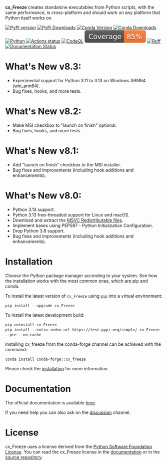 **cx\_Freeze** creates standalone executables from Python scripts, with the
same performance, is cross-platform and should work on any platform that Python
itself works on.

[![PyPI version](https://img.shields.io/pypi/v/cx_Freeze)](https://pypi.org/project/cx-freeze/)
[![PyPi Downloads](https://img.shields.io/pypi/dm/cx_Freeze)](https://pypistats.org/packages/cx-freeze)
[![Conda Version](https://img.shields.io/conda/vn/conda-forge/cx_freeze.svg)](https://anaconda.org/conda-forge/cx_freeze)
[![Conda Downloads](https://anaconda.org/conda-forge/cx_freeze/badges/downloads.svg)](https://anaconda.org/conda-forge/cx_freeze)
[![Python](https://img.shields.io/pypi/pyversions/cx-freeze)](https://www.python.org/)
[![Actions status](https://github.com/marcelotduarte/cx_Freeze/workflows/CI/badge.svg)](https://github.com/marcelotduarte/cx_Freeze/actions/workflows/ci.yml)
[![CodeQL](https://github.com/marcelotduarte/cx_Freeze/workflows/CodeQL/badge.svg)](https://github.com/marcelotduarte/cx_Freeze/actions/workflows/codeql.yml)
[![Coverage](https://raw.githubusercontent.com/marcelotduarte/cx_Freeze/python-coverage-comment-action-data/badge.svg)](https://htmlpreview.github.io/?https://github.com/marcelotduarte/cx_Freeze/blob/python-coverage-comment-action-data/htmlcov/index.html)
[![Ruff](https://img.shields.io/endpoint?url=https://raw.githubusercontent.com/astral-sh/ruff/main/assets/badge/v2.json)](https://github.com/astral-sh/ruff)
[![Documentation Status](https://readthedocs.org/projects/cx-freeze/badge/?version=stable)](https://cx-freeze.readthedocs.io/en/stable/?badge=stable)

# What's New v8.3:
- Experimental support for Python 3.11 to 3.13 on Windows ARM64 (win_arm64).
- Bug fixes, hooks, and more tests.

# What's New v8.2:
- Make MSI checkbox to "launch on finish" optional.
- Bug fixes, hooks, and more tests.

# What's New v8.1:
- Add "launch on finish" checkbox to the MSI installer.
- Bug fixes and improvements (including hook additions and enhancements).

# What's New v8.0:
- Python 3.13 support.
- Python 3.13 free-threaded support for Linux and macOS.
- Download and extract the [MSVC Redistributable files](https://cx-freeze.readthedocs.io/en/stable/faq.html#microsoft-visual-c-redistributable-package).
- Implement bases using PEP587 - Python Initialization Configuration.
- Drop Python 3.8 support.
- Bug fixes and improvements (including hook additions and enhancements).

# Installation

Choose the Python package manager according to your system. See how the
installation works with the most common ones, which are pip and conda.

To install the latest version of `cx_Freeze` using `pip` into a
virtual environment:
```
pip install --upgrade cx_Freeze
```

To install the latest development build:

```
pip uninstall cx_Freeze
pip install --extra-index-url https://test.pypi.org/simple/ cx_Freeze --pre --no-cache
```

Installing cx_freeze from the conda-forge channel can be achieved with the
command:
```
conda install conda-forge::cx_freeze
```

Please check the
[installation](https://cx-freeze.readthedocs.io/en/latest/installation.html)
for more information.

# Documentation

The official documentation is available
[here](https://cx-freeze.readthedocs.io).

If you need help you can also ask on the
[discussion](https://github.com/marcelotduarte/cx_Freeze/discussions) channel.

# License

cx\_Freeze uses a license derived from the
[Python Software Foundation License](https://www.python.org/psf/license).
You can read the cx\_Freeze license in the
[documentation](https://cx-freeze.readthedocs.io/en/stable/license.html)
or in the [source repository](LICENSE.md).
